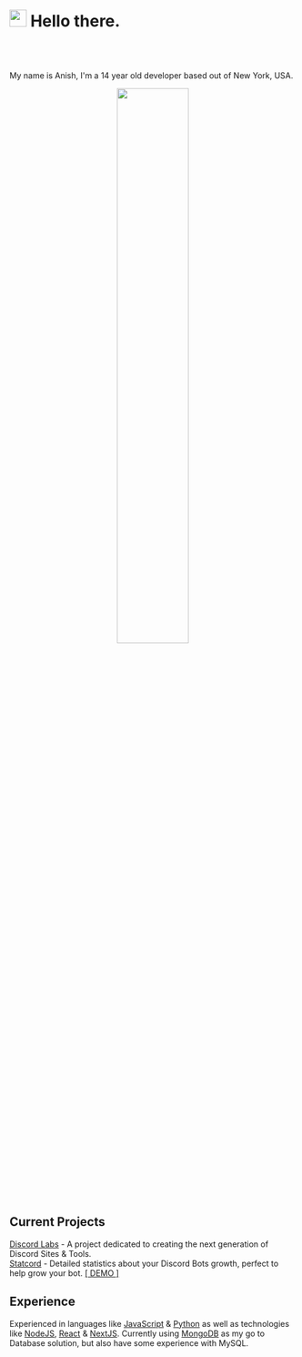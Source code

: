 <h1> <img src="https://emojis.slackmojis.com/emojis/images/1531849430/4246/blob-sunglasses.gif?1531849430" width="30"/> Hello there.</h1><br><br><br>
My name is Anish, I'm a 14 year old developer based out of New York, USA.

<p align="center">
 <img width="50%" height="50%" src="https://github-readme-stats.vercel.app/api?username=anishanne&hide_border=true&show_icons=true&count_private=true&hide=stars&bg_color=000000&theme=dark" />
</p>


<h2>Current Projects</h2>
<a href="//discordlabs.org" target="_BLANK">Discord Labs</a> - A project dedicated to creating the next generation of Discord Sites & Tools.<br>
<a href="//statcord.com" target="_BLANK">Statcord</a> - Detailed statistics about your Discord Bots growth, perfect to help grow your bot. <a href="//beta.statcord.com/demo" target="_BLANK">[ DEMO ]</a>

<h2> Experience </h2>

Experienced in languages like [JavaScript](https://www.javascript.com/) & [Python](https://github.com/ArgonMod/ArgonMod) as well as technologies like [NodeJS](https://nodejs.org/), [React](https://reactjs.org/) & [NextJS](https://http://nextjs.org/). Currently using [MongoDB](https://www.mongodb.com/) as my go to Database solution, but also have some experience with MySQL.
